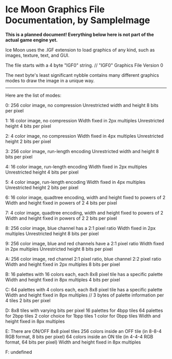 # Ice Moon Graphics File Documentation, by SampleImage

**This is a planned document! Everything below here is not part of the actual game engine yet.**

Ice Moon uses the .IGF extension to load graphics of any kind, such as images, texture, text, and GUI.

The file starts with a 4 byte "IGF0" string. // "IGF0" Graphics File Version 0

The next byte's least significant nybble contains many different graphics modes to draw the image in a unique way.

  ------

Here are the list of modes:

0:	256 color image, no compression
	Unrestricted width and height
	8 bits per pixel

1:	16 color image, no compression
	Width fixed in 2px multiples
	Unrestricted height
	4 bits per pixel

2:	4 color image, no compression
	Width fixed in 4px multiples
	Unrestricted height
	2 bits per pixel

3:	256 color image, run-length encoding
	Unrestricted width and height
	8 bits per pixel

4:	16 color image, run-length encoding
	Width fixed in 2px multiples
	Unrestricted height
	4 bits per pixel

5:	4 color image, run-length encoding
	Width fixed in 4px multiples
	Unrestricted height
	2 bits per pixel

6:	16 color image, quadtree encoding, width and height fixed to powers of 2
	Width and height fixed in powers of 2
	4 bits per pixel

7:	4 color image, quadtree encoding, width and height fixed to powers of 2
	Width and height fixed in powers of 2
	2 bits per pixel

8:	256 color image, blue channel has a 2:1 pixel ratio
	Width fixed in 2px multiples
	Unrestricted height
	8 bits per pixel

9:	256 color image, blue and red channels have a 2:1 pixel ratio
	Width fixed in 2px multiples
	Unrestricted height
	8 bits per pixel

A:	256 color image, red channel 2:1 pixel ratio, blue channel 2:2 pixel ratio
	Width and height fixed in 2px multiples
	8 bits per pixel

B:	16 palettes with 16 colors each, each 8x8 pixel tile has a specific palette
	Width and height fixed in 8px multiples
	4 bits per pixel

C:	64 palettes with 4 colors each, each 8x8 pixel tile has a specific palette
	Width and height fixed in 8px multiples	// 3 bytes of palette information per 4 tiles
	2 bits per pixel

D:	8x8 tiles with varying bits per pixel
	16 palettes for 4bpp tiles
	64 palettes for 2bpp tiles
	2 color choice for 1bpp tiles
	1 color for 0bpp tiles
	Width and height fixed in 8px multiples

E:	There are ON/OFF 8x8 pixel tiles
	256 colors inside an OFF tile (in 8-8-4 RGB format, 8 bits per pixel)
	64 colors inside an ON tile (in 4-4-4 RGB format, 64 bits per pixel)
	Width and height fixed in 8px multiples

F:	undefined